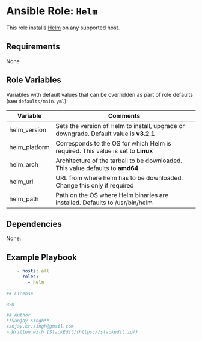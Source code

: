 # Ansible Role: `Helm`

This role installs [Helm](https://helm.sh) on any supported host.

## Requirements

None

## Role Variables

Variables with default values that can be overridden as part of role defaults (see `defaults/main.yml`):

| Variable | Comments |
| --  | -- |
| helm_version | Sets the version of Helm to install, upgrade or downgrade. Default value is **v3.2.1**
| helm_platform | Corresponds to the OS for which Helm is required. This value is set to **Linux**
| helm_arch | Architecture of the tarball to be downloaded. This value defaults to **amd64**
| helm_url | URL from where helm has to be downloaded. Change this only if required
| helm_path | Path on the OS where Helm binaries are installed. Defaults to /usr/bin/helm


## Dependencies

None.

## Example Playbook
```Yaml
    - hosts: all
      roles:
        - helm
...
## License

BSD

## Author
**Sanjay Singh**
sanjay.kr.singh@gmail.com 
> Written with [StackEdit](https://stackedit.io/).
